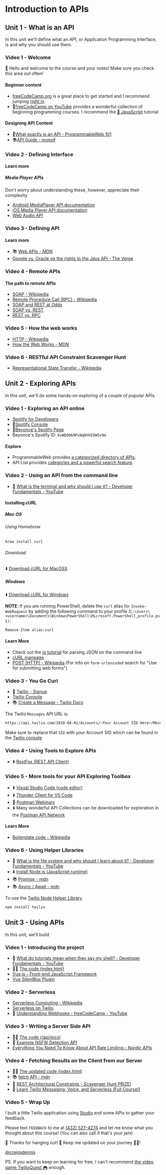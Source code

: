 # Introduction to APIs

## Unit 1 - What is an API

In this unit we'll define what an API, or Application Programming Interface, is and why you should use them.

### Video 1 - Welcome

👋 Hello and welcome to the course and your notes! Make sure you check this area out often!

#### Beginner content

- [freeCodeCamp.org](https://www.freecodecamp.org/) is a great place to get started and I recommend jumping [right in](https://www.freecodecamp.org/learn/responsive-web-design/basic-html-and-html5/say-hello-to-html-elements).
- 🍿[freeCodeCamp on YouTube](https://www.youtube.com/freecodecamp) provides a wonderful collection of beginning programming courses. I recommend the [🎥 JavaScript](https://www.youtube.com/watch?v=PkZNo7MFNFg) tutorial.

#### Designing API Content

- 🍿[What exactly is an API - ProgrammableWeb 101](https://www.youtube.com/watch?v=cpRcK4GS068&list=PLcgRuP1JhcBP8Kh0MC53GH_pxqfOhTVLa)
- 📚[API Guide - moesif](https://www.moesif.com/blog/api-guide/)

### Video 2 - Defining Interface

#### Learn more

##### Media Player APIs

Don't worry about understanding these, however, appreciate their complexity

- [Android MediaPlayer API documentation](https://developer.android.com/reference/android/media/MediaPlayer)
- [iOS Media Player API documentation](https://developer.apple.com/documentation/mediaplayer)
- [Web Audio API](https://developer.mozilla.org/en-US/docs/Web/API/Web_Audio_API)

### Video 3 - Defining API

#### Learn more

- 📚 [Web APIs - MDN](https://developer.mozilla.org/en-US/docs/Web/API)
- [Google vs. Oracle on the rights to the Java API - The Verge](https://www.theverge.com/2019/11/15/20946398/oracle-google-java-copyright-lawsuit-trial-supreme-court-request)

### Video 4 - Remote APIs

#### The path to remote APIs

- [SOAP - Wikipedia](https://en.wikipedia.org/wiki/SOAP)
- [Remote Procedure Call (RPC) - Wikipedia](https://en.wikipedia.org/wiki/Remote_procedure_call)
- [SOAP and REST at Odds](https://thehistoryoftheweb.com/soap-rest-odds/)
- [SOAP vs. REST](https://stackify.com/soap-vs-rest/)
- [REST vs. RPC](https://cloud.google.com/blog/products/application-development/rest-vs-rpc-what-problems-are-you-trying-to-solve-with-your-apis)

### Video 5 - How the web works

- [HTTP - Wikipedia](https://en.wikipedia.org/wiki/Hypertext_Transfer_Protocol)
- [How the Web Works - MDN](https://developer.mozilla.org/en-US/docs/Learn/Getting_started_with_the_web/How_the_Web_works)

### Video 6 - RESTful API Constraint Scavenger Hunt

- [Representational State Transfer - Wikipedia](https://en.wikipedia.org/wiki/Representational_state_transfer)

## Unit 2 - Exploring APIs

In this unit, we'll do some hands-on exploring of a couple of popular APIs.

### Video 1 - Exploring an API online

- [Spotify for Developers](https://developer.spotify.com/)
- 🔎[Spotify Console](https://developer.spotify.com/console/)
- 🦞[Beyonce's Spotify Page](https://open.spotify.com/artist/6vWDO969PvNqNYHIOW5v0m)
- Beyonce's Spotify ID: `6vWDO969PvNqNYHIOW5v0m`

#### Explore

- ProgrammableWeb provides [a categorized directory of APIs](https://www.programmableweb.com/category-api). 
- API List provides [categories and a powerful search feature](https://apilist.fun/).

### Video 2 - Using an API from the command line

- 🍿 [What is the terminal and why should I use it? - Developer Fundamentals - YouTube](https://youtu.be/lZ7Kix9bjPI)

#### Installing cURL

##### Mac OS

###### Using Homebrew

```bash
brew install curl
```

###### Download

⬇️ [Download cURL for MacOSX](https://curl.haxx.se/dlwiz/?type=bin&os=Mac+OS+X)

##### Windows

⬇️ [Download cURL for Windows](https://curl.haxx.se/windows/)

**NOTE**: If you are running PowerShell, delete the `curl` alias for `Invoke-WebRequest` by adding the following command to your profile (`C:\Users\<username>\Documents\WindowsPowerShell\Microsoft.PowerShell_profile.ps1)`:

```bash
Remove-Item alias:curl
```

#### Learn More

- Check out the [jq tutorial](https://stedolan.github.io/jq/tutorial/) for parsing JSON on the command line
- [cURL manpage](https://curl.haxx.se/docs/manpage.html)
- [POST (HTTP) - Wikipedia](https://en.wikipedia.org/wiki/POST_(HTTP)) (For info on `form-urlencoded` search for "Use for submitting web forms")

### Video 3 - You Go Curl

- 🙌 [Twilio - Signup](https://www.twilio.com/try-twilio)
- [Twilio Console](https://twilio.com/console?utm_source=gh-link&utm_medium=referral&utm_campaign=intro-to-apis)
- 📚 [Create a Message - Twilio Docs](https://www.twilio.com/docs/sms/api/message-resource?code-sample=code-create-a-message&code-language=curl&code-sdk-version=json)

The Twilio `Messages` API URL is:

```bash
https://api.twilio.com/2010-04-01/Accounts/<Your Account SID Here>/Messages.json
```

Make sure to replace that `SID` with your Account SID which can be found in the [Twilio console](https://twilio.com/console)

### Video 4 - Using Tools to Explore APIs

- ⬇️ [RestFox (REST API Client)](https://restfox.dev)

### Video 5 - More tools for your API Exploring Toolbox
- ⬇️ [Visual Studio Code (code editor)](https://code.visualstudio.com)
- ⬇️ [Thunder Client for VS Code](https://www.thunderclient.com/)
- 🍿 [Postman Webinars](https://www.postman.com/webinars/)
- ⬇️ Many wonderful API Collections can be downloaded for exploration in the [Postman API Network](https://postman.com/explore)

#### Learn More

- [Boilerplate code - Wikipedia](https://en.wikipedia.org/wiki/Boilerplate_code)

### Video 6 - Using Helper Libraries 

- 🍿 [What is the file system and why should I learn about it? - Developer Fundamentals - YouTube](https://youtu.be/2zLQwOiIac8)
- ⬇️ [Install Node.js (JavaScript runtime)](https://nodejs.org/en/download/)
- 📚 [Promise - mdn](https://developer.mozilla.org/en-US/docs/Web/JavaScript/Reference/Global_Objects/Promise)
- 📚 [Async / Await - mdn](https://developer.mozilla.org/en-US/docs/Learn/JavaScript/Asynchronous/Async_await)

To use the [Twilio Node Helper Library](https://www.twilio.com/docs/libraries/node#installation)

```bash
npm install twilio
```

## Unit 3 - Using APIs

In this unit, we'll build 

### Video 1 - Introducing the project

- 🍿 [What do tutorials mean when they say my shell? - Developer Fundamentals - YouTube](https://youtu.be/fhv2dX0axeY)
- 👩‍💻 [The code (index.html)](./code/3-all-together-now/1-introducing-the-project/index.html)
- [Vue.js - Front-end JavaScript Framework](https://vuejs.org)
- [Vue SilentBox Plugin](https://github.com/silencesys/silentbox)

### Video 2 - Serverless

- [Serverless Computing - Wikipedia](https://en.wikipedia.org/wiki/Serverless_computing)
- [Serverless on Twilio](https://www.twilio.com/en-us/serverless)
- 🍿 [Understanding Webhooks - freeCodeCamp - YouTube](https://youtu.be/41NOoEz3Tzc)

### Video 3 - Writing a Server Side API

- 👩‍💻 [The code (/api/pics)](code/3-all-together-now/3-writing-a-server-side-api/api/pics.js)
- 🤷 [Example NSFW Detection API](https://smartclick.ai/api/nsfw-detection/)
- [Everything You Need To Know About API Rate Limiting - Nordic APIs](https://nordicapis.com/everything-you-need-to-know-about-api-rate-limiting/)

### Video 4 - Fetching Results on the Client from our Server

- 👩‍💻 [The updated code (index.html)](./code/3-all-together-now/4-fetching-results-on-the-client/index.html)
- 📚 [fetch API - mdn](https://developer.mozilla.org/en-US/docs/Web/API/Fetch_API)
- 🏅 [REST Architectural Constraints - Scavenger Hunt PRIZE!](https://en.wikipedia.org/wiki/Representational_state_transfer#Architectural_constraints)
- 🍿 [Learn Twilio Messaging, Voice, and Serverless (Full Course!)](https://youtu.be/4jUMqutYmyE)
  
### Video 5 - Wrap Up

I built a little Twilio application using [Studio](https://www.twilio.com/docs/studio?utm_source=gh-link&utm_medium=referral&utm_campaign=intro-to-apis) and some APIs to gather your feedback.

Please text `FEEDBACK` to me at [(432) 527-4274](tel:+14325274274) and let me know what you thought about this course! (You can also call if that's your jam)

👋 Thanks for hanging out! 🙏 Keep me updated on your journey 💪🚀!

[@craigsdennis](https://twitter.com/craigsdennis)

PS. If you want to keep on learning for free, I can't recommend [the video game TwilioQuest 🎮](https://twilio.com/quest?utm_source=gh-link&utm_medium=referral&utm_campaign=intro-to-apis) enough.